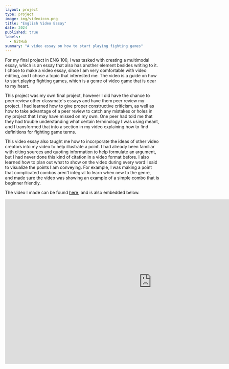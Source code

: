 ```yaml
---
layout: project
type: project
image: img/videoicon.png
title: "English Video Essay"
date: 2024
published: true
labels:
  - GitHub
summary: "A video essay on how to start playing fighting games"
---
```


For my final project in ENG 100, I was tasked with creating a multimodal essay, which is an essay that also has another element besides writing to it. I chose to make a video essay, since I am very comfortable with video editing, and I chose a topic that interested me. The video is a guide on how to start playing fighting games, which is a genre of video game that is dear to my heart.

This project was my own final project, however I did have the chance to peer review other classmate's essays and have them peer review my project. I had learned how to give proper constructive criticism, as well as how to take advantage of a peer review to catch any mistakes or holes in my project that I may have missed on my own. One peer had told me that they had trouble understanding what certain terminology I was using meant, and I transformed that into a section in my video explaining how to find definitions for fighting game terms. 

This video essay also taught me how to incorporate the ideas of other video creators into my video to help illustrate a point. I had already been familiar with citing sources and quoting information to help formulate an argument, but I had never done this kind of citation in a video format before. I also learned how to plan out what to show on the video during every word I said to visualize the points I am conveying. For example, I was making a point that complicated combos aren't integral to learn when new to the genre, and made sure the video was showing an example of a simple combo that is beginner friendly. 

The video I made can be found [here](https://www.youtube.com/watch?v=CqcKBpkVuJk), and is also embedded below.

<iframe width="956" height="538" src="https://www.youtube.com/embed/CqcKBpkVuJk" title="English Video Essay" frameborder="0" allow="accelerometer; autoplay; clipboard-write; encrypted-media; gyroscope; picture-in-picture; web-share" referrerpolicy="strict-origin-when-cross-origin" allowfullscreen></iframe>